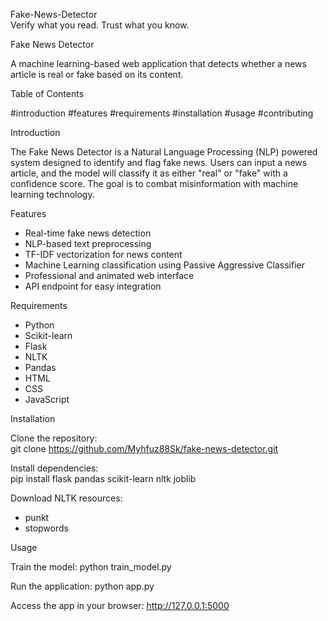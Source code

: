 Fake-News-Detector  
Verify what you read. Trust what you know.

Fake News Detector

A machine learning-based web application that detects whether a news article is real or fake based on its content.

Table of Contents

#introduction #features #requirements #installation #usage #contributing

Introduction

The Fake News Detector is a Natural Language Processing (NLP) powered system designed to identify and flag fake news. Users can input a news article, and the model will classify it as either "real" or "fake" with a confidence score. The goal is to combat misinformation with machine learning technology.

Features

- Real-time fake news detection  
- NLP-based text preprocessing  
- TF-IDF vectorization for news content  
- Machine Learning classification using Passive Aggressive Classifier  
- Professional and animated web interface  
- API endpoint for easy integration

Requirements

- Python  
- Scikit-learn  
- Flask  
- NLTK  
- Pandas  
- HTML  
- CSS  
- JavaScript  

Installation

Clone the repository:  
git clone https://github.com/Myhfuz88Sk/fake-news-detector.git

Install dependencies:  
pip install flask pandas scikit-learn nltk joblib

Download NLTK resources:  
- punkt  
- stopwords

Usage

Train the model:
python train_model.py

Run the application:
python app.py

Access the app in your browser:
http://127.0.0.1:5000
